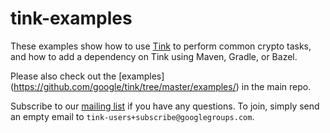 # tink-examples

These examples show how to use [Tink](https://github.com/google/tink)
to perform common crypto tasks, and how to add a dependency on Tink using
Maven, Gradle, or Bazel.

Please also check out the [examples]
(https://github.com/google/tink/tree/master/examples/) in the main repo.

Subscribe to our
[mailing list](https://groups.google.com/forum/#!forum/tink-users) if you
have any questions. To join, simply send an empty email to
`tink-users+subscribe@googlegroups.com`.

